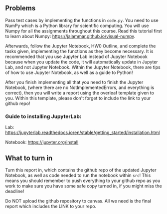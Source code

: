 ## Problems

Pass test cases by implementing the functions in `code.py`. You need to use NumPy which is a Python library for scientific computing. You will use Numpy for all the assignments throughout this course. Read this tutorial first to learn about Numpy: https://jalammar.github.io/visual-numpy. 

Afterwards, follow the Jupyter Notebook, HW0 Outline, and complete the tasks given, implementing the functions as they become necessary. It is recommended that you use Jupyter Lab instead of Jupyter Notebook because when you update the code, it will automatically update in Jupyter Lab, and not Jupyter Notebook. Within the Jupyter Notebook, there are tips of how to use Jupyter Notebook, as well as a guide to Python!

After you finish implementing all that you need to finish the Jupyter Notebook, (where there are no NotImplementedErrors, and everything is correct), then you will write a report using the overleaf template given to you. Within this template, please don't forget to include the link to your github repo!

### Guide to installing JupyterLab:
   Lab: https://jupyterlab.readthedocs.io/en/stable/getting_started/installation.html 
   
   Notebook: https://jupyter.org/install
   
## What to turn in
Turn this report in, which contains the github repo of the updated Jupyter Notebook, as well as code needed to run the notebook within `src`! This means you should remember to push everything to your github repo as you work to make sure you have some safe copy turned in, if you might miss the deadline!

Do NOT upload the github repository to canvas. All we need is the final report which includes the LINK to your repo.
